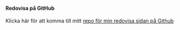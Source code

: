 #### **Redovisa på GitHub**

Klicka här för att komma till mitt [repo för min redovisa sidan på Github](https://github.com/Nicklaspoke/designV2)
